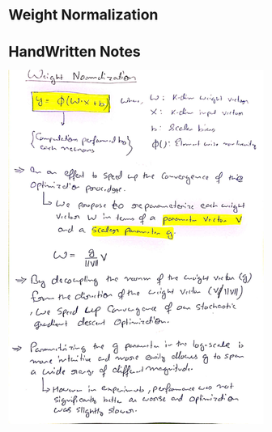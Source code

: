 # Weight Normalization

# HandWritten Notes
<p align="center">
<img src="./1.jpg" alt="Page 1"/>
<p\>
